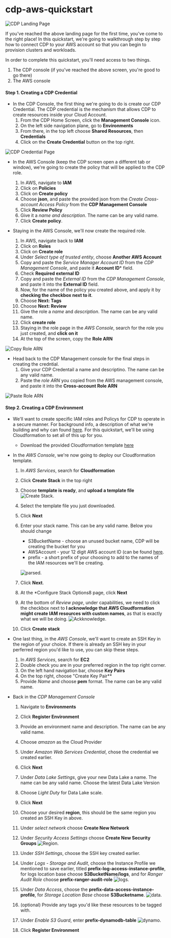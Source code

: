 # cdp-aws-quickstart

![CDP Landing Page](https://github.com/tonyHuinker/cdp-aws-quickstart/blob/master/screenshots/landingpage.png?raw=true)

If you've reached the above landing page for the first time, you've come to the right place! In this quickstart, we're going to walkthrough step by step how to connect CDP to your AWS account so that you can begin to provision clusters and workloads. 

In order to complete this quickstart, you'll need access to two things.  

  1. The CDP console (if you've reached the above screen, you're good to go there)
  2. The AWS console

   

#### Step 1. Creating a CDP Credential

  - In the CDP Console, the first thing we're going to do is create our CDP Credential.  The CDP credential is the mechanism that allows CDP to create resources inside your Cloud Account.  
    1. From the CDP Home Screen, click the **Management Console** icon. 
    2. On the left side navigation plane, go to **Environments**
    3. From there, in the top left choose **Shared Resources**, then **Credentials**
    4. Click on the **Create Credential** button on the top right.

![CDP Credential Page](https://github.com/tonyHuinker/cdp-aws-quickstart/blob/master/screenshots/credential.png?raw=true)
    

- In the AWS Console (keep the CDP screen open a different tab or window), we're going to create the policy that will be applied to the CDP role. 
   
   1. In AWS, navigate to **IAM**
   2. Click on **Policies**
   3. Click on **Create policy**
   4. Choose **json**, and paste the provided json from the *Create Cross-account Access Policy* from the **CDP Management Console**
   5. Click **Review Policy**
   6. Give it a *name and description*. The name can be any valid name.
   7. Click **Create policy**. 
- Staying in the AWS Console, we'll now create the required role. 
   1. In AWS, navigate back to **IAM**
   2. Click on **Roles**
   3. Click on **Create role**
   4. Under *Select type of trusted entity*, choose **Another AWS Account**
   5. Copy and paste the *Service Manager Account ID* from the *CDP Management Console*, and paste it **Account ID*** field. 
   6. Check **Required external ID**
   7. Copy and paste the *External ID* from the *CDP Management Console*, and paste it into the **External ID** field. 
   8. Now, for the name of the policy you created above, and apply it by **checking the checkbox next to it**. 
   9. Choose **Next: Tags**
   10.  Choose **Next: Review**
   11. Give the role a *name* and *description*.  The name can be any valid name. 
   12. Click **create role**
   13. Staying in the role page in the *AWS Console*, search for the role you just created, and **click on it**
   14. At the top of the screen, copy the **Role ARN**

![Copy Role ARN](https://github.com/tonyHuinker/cdp-aws-quickstart/blob/master/screenshots/copyrolearn.png?raw=true)

   

- Head back to the CDP Management console for the final steps in creating the credntial. 
  1. Give your CDP Credentail a name and descriptino.  The name can be any valid name. 
  2. Paste the *role ARN* you copied from the AWS management console, and paste it into the **Cross-account Role ARN**

![Paste Role ARN](https://github.com/tonyHuinker/cdp-aws-quickstart/blob/master/screenshots/pasterolearn.png?raw=true)


#### Step 2. Creating a CDP Environment 

  - We'll want to create specific IAM roles and Policys for CDP to operate in a secure manner.  For background info, a description of what we're building and why can found [here](https://docs.cloudera.com/management-console/cloud/environments/topics/mc-idbroker-minimum-setup.html).  For this quickstart, we'll be using Cloudformation to set all of this up for you.
      - Download the provided Cloudformation template [here](https://raw.githubusercontent.com/tonyHuinker/cdp-aws-quickstart/master/cloudformation/setup.json) 



- In the *AWS Console*, we're now going to deploy our Cloudformation template.  
     1. In *AWS Services*, search for **Cloudformation**
     2. Click **Create Stack** in the top right
     3. Choose **template is ready**, and **upload a template file** ![Create Stack](https://github.com/tonyHuinker/cdp-aws-quickstart/blob/master/screenshots/createstack.png?raw=true). 

     4. Select the template file you just downloaded.
     5. Click **Next**
     6. Enter your stack name.  This can be any valid name.  Below you should change
        - S3BucketName - choose an unused bucket name, CDP will be creating the bucket for you
        - AWSAccount - your 12 digit AWS account ID (can be found [here](https://console.aws.amazon.com/billing/home?#/account). 
        - prefix - a short prefix of your choosing to add to the names of the IAM resources we'll be creating. 
         
        ![parsed](https://github.com/tonyHuinker/cdp-aws-quickstart/blob/master/screenshots/stackparsed.png?raw=true).  

	 7. Click **Next**. 
     8. At the *Configure Stack Options8 page, click **Next**
     9. At the bottom of *Review page*, under capabilities, we need to click the checkbox next to **I acknowledge that AWS Cloudformation might create IAM resources with custom names**, as that is exactly what we will be doing.
       ![Ackknowledge](https://github.com/tonyHuinker/cdp-aws-quickstart/blob/master/screenshots/ack.png?raw=true).  

     10. Click **Create stack**



- One last thing, in the *AWS Console*, we'll want to create an SSH Key in the region of your choice.  If there is already an SSH key in your perferred region you'd like to use, you can skip these steps.  
   1. In *AWS Services*, search for **EC2**
   2. Double check you are in your preferred region in the top right corner. 
   3. On the left hand navigation bar, choose **Key Pairs**
   4. On the top right, choose "Create Key Pair**
   5. Provide *Name* and choose **pem** format.  The name can be any valid name.

- Back in the *CDP Management Console*
    1. Navigate to **Environments**
    2. Click **Register Environment**
    3. Provide an environment name and description.  The name can be any valid name. 
    4. Choose *amazon* as the Cloud Provider
    5. Under *Amazon Web Services Credential*, chose the credential we created earlier. 
    6. Click **Next**
    7. Under *Data Lake Settings*, give your new Data Lake a name.  The name can be any valid name. Choose the latest Data Lake Version
    8. Choose *Light Duty* for Data Lake scale. 
    9. Click **Next**
    10. Choose your desired **region**, this should be the same region you created an SSH Key in above. 
    11. Under *select network* choose **Create New Network**
    12. Under *Security Access Settings* choose **Create New Security Groups**
        ![Region](https://github.com/tonyHuinker/cdp-aws-quickstart/blob/master/screenshots/regionnetwork.png?raw=true). 
        
    13. Under *SSH Settings*, choose the SSH key created earlier. 
    14. Under *Logs - Storage and Audit*, choose the Instance Profile we mentioned to save earlier, titled **prefix-log-access-instance-profile**, for logs location base choose **S3BucketName/logs**, and for *Ranger Audit Role* choose **prefix-ranger-audit-role**
        ![logs](https://github.com/tonyHuinker/cdp-aws-quickstart/blob/master/screenshots/logs.png?raw=true).
    15.  Under *Data Access*, choose the **prefix-data-access-instance-profile**, for *Storage Location Base* choose **S3Bucketname**. 
        ![data](https://github.com/tonyHuinker/cdp-aws-quickstart/blob/master/screenshots/data.png?raw=true).
    16. (optional) Provide any tags you'd like these resources to be tagged with. 
    17. Under *Enable S3 Guard*, enter **prefix-dynamodb-table**
       ![dynamo](https://github.com/tonyHuinker/cdp-aws-quickstart/blob/master/screenshots/dynamo.png?raw=true).
    18. Click **Register Environment**